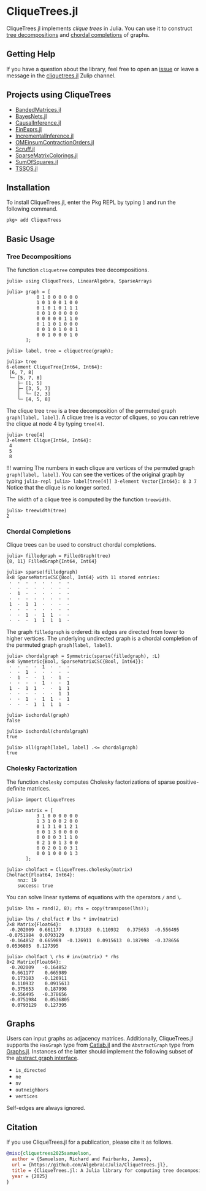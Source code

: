 # CliqueTrees.jl

CliqueTrees.jl implements *clique trees* in Julia. You can use it to construct [tree decompositions](https://en.wikipedia.org/wiki/Tree_decomposition) and [chordal completions](https://en.wikipedia.org/wiki/Chordal_completion) of graphs.

## Getting Help

If you have a question about the library, feel free to open an [issue](https://github.com/AlgebraicJulia/CliqueTrees.jl/issues) or leave a message in the [cliquetrees.jl](https://julialang.zulipchat.com/#narrow/channel/513749-cliquetrees.2Ejl) Zulip channel.

## Projects using CliqueTrees

- [BandedMatrices.jl](https://github.com/JuliaLinearAlgebra/BandedMatrices.jl)
- [BayesNets.jl](https://github.com/sisl/BayesNets.jl)
- [CausalInference.jl](https://github.com/mschauer/CausalInference.jl)
- [EinExprs.jl](https://github.com/bsc-quantic/EinExprs.jl)
- [IncrementalInference.jl](https://github.com/JuliaRobotics/IncrementalInference.jl)
- [OMEinsumContractionOrders.jl](https://github.com/TensorBFS/OMEinsumContractionOrders.jl)
- [Scruff.jl](https://github.com/charles-river-analytics/Scruff.jl)
- [SparseMatrixColorings.jl](https://github.com/gdalle/SparseMatrixColorings.jl)
- [SumOfSquares.jl](https://github.com/jump-dev/SumOfSquares.jl)
- [TSSOS.jl](https://github.com/wangjie212/TSSOS)

## Installation

To install CliqueTrees.jl, enter the Pkg REPL by typing `]` and run the following command.

```julia-repl
pkg> add CliqueTrees
```

## Basic Usage

### Tree Decompositions

The function `cliquetree` computes tree decompositions.

```julia-repl
julia> using CliqueTrees, LinearAlgebra, SparseArrays

julia> graph = [
           0 1 0 0 0 0 0 0
           1 0 1 0 0 1 0 0
           0 1 0 1 0 1 1 1
           0 0 1 0 0 0 0 0
           0 0 0 0 0 1 1 0
           0 1 1 0 1 0 0 0
           0 0 1 0 1 0 0 1
           0 0 1 0 0 0 1 0
       ];

julia> label, tree = cliquetree(graph);

julia> tree
6-element CliqueTree{Int64, Int64}:
 [6, 7, 8]
 └─ [5, 7, 8]
    ├─ [1, 5]
    ├─ [3, 5, 7]
    │  └─ [2, 3]
    └─ [4, 5, 8]
```

The clique tree `tree` is a tree decomposition of the permuted graph `graph[label, label]`.
A clique tree is a vector of cliques, so you can retrieve the clique at node 4 by typing `tree[4]`.

```julia-repl
julia> tree[4]
3-element Clique{Int64, Int64}:
 4
 5
 8
```

!!! warning
    The numbers in each clique are vertices of the permuted graph `graph[label, label]`.
    You can see the vertices of the original graph by typing
    ```julia-repl
    julia> label[tree[4]]
    3-element Vector{Int64}:
    8
    3
    7
    ```
    Notice that the clique is no longer sorted.

The width of a clique tree is computed by the function `treewidth`.

```julia-repl
julia> treewidth(tree)
2
```

### Chordal Completions

Clique trees can be used to construct chordal completions.

```julia-repl
julia> filledgraph = FilledGraph(tree)
{8, 11} FilledGraph{Int64, Int64}

julia> sparse(filledgraph)
8×8 SparseMatrixCSC{Bool, Int64} with 11 stored entries:
 ⋅  ⋅  ⋅  ⋅  ⋅  ⋅  ⋅  ⋅
 ⋅  ⋅  ⋅  ⋅  ⋅  ⋅  ⋅  ⋅
 ⋅  1  ⋅  ⋅  ⋅  ⋅  ⋅  ⋅
 ⋅  ⋅  ⋅  ⋅  ⋅  ⋅  ⋅  ⋅
 1  ⋅  1  1  ⋅  ⋅  ⋅  ⋅
 ⋅  ⋅  ⋅  ⋅  ⋅  ⋅  ⋅  ⋅
 ⋅  ⋅  1  ⋅  1  1  ⋅  ⋅
 ⋅  ⋅  ⋅  1  1  1  1  ⋅
```

The graph `filledgraph` is ordered: its edges are directed from lower to higher vertices. The underlying undirected graph is a chordal completion of the permuted graph `graph[label, label]`.

```julia-repl
julia> chordalgraph = Symmetric(sparse(filledgraph), :L)
8×8 Symmetric{Bool, SparseMatrixCSC{Bool, Int64}}:
 ⋅  ⋅  ⋅  ⋅  1  ⋅  ⋅  ⋅
 ⋅  ⋅  1  ⋅  ⋅  ⋅  ⋅  ⋅
 ⋅  1  ⋅  ⋅  1  ⋅  1  ⋅
 ⋅  ⋅  ⋅  ⋅  1  ⋅  ⋅  1
 1  ⋅  1  1  ⋅  ⋅  1  1
 ⋅  ⋅  ⋅  ⋅  ⋅  ⋅  1  1
 ⋅  ⋅  1  ⋅  1  1  ⋅  1
 ⋅  ⋅  ⋅  1  1  1  1  ⋅

julia> ischordal(graph)
false

julia> ischordal(chordalgraph)
true

julia> all(graph[label, label] .<= chordalgraph)
true
```

### Cholesky Factorization

The function `cholesky` computes Cholesky factorizations of sparse positive-definite matrices.

```julia-repl
julia> import CliqueTrees

julia> matrix = [
           3 1 0 0 0 0 0 0
           1 3 1 0 0 2 0 0
           0 1 3 1 0 1 2 1
           0 0 1 3 0 0 0 0
           0 0 0 0 3 1 1 0
           0 2 1 0 1 3 0 0
           0 0 2 0 1 0 3 1
           0 0 1 0 0 0 1 3
       ];

julia> cholfact = CliqueTrees.cholesky(matrix)
CholFact{Float64, Int64}:
    nnz: 19
    success: true
```

You can solve linear systems of equations with the operators
`/` and `\`.

```julia-repl
julia> lhs = rand(2, 8); rhs = copy(transpose(lhs));

julia> lhs / cholfact # lhs * inv(matrix)
2×8 Matrix{Float64}:
 -0.202009  0.661177   0.173183  0.110932   0.375653  -0.556495  -0.0751984  0.0793129
 -0.164852  0.665989  -0.126911  0.0915613  0.187998  -0.378656   0.0536805  0.127395

julia> cholfact \ rhs # inv(matrix) * rhs
8×2 Matrix{Float64}:
 -0.202009   -0.164852
  0.661177    0.665989
  0.173183   -0.126911
  0.110932    0.0915613
  0.375653    0.187998
 -0.556495   -0.378656
 -0.0751984   0.0536805
  0.0793129   0.127395
```

## Graphs

Users can input graphs as adjacency matrices. Additionally, CliqueTrees.jl supports the `HasGraph` type from [Catlab.jl](https://github.com/AlgebraicJulia/Catlab.jl) and the `AbstractGraph` type from [Graphs.jl](https://github.com/JuliaGraphs/Graphs.jl). Instances of the latter should implement the following subset of the [abstract graph interface](https://juliagraphs.org/Graphs.jl/stable/core_functions/interface/).

  - `is_directed`
  - `ne`
  - `nv`
  - `outneighbors`
  - `vertices`

Self-edges are always ignored.

## Citation

If you use CliqueTrees.jl for a publication, please cite it as follows.

```bibtex
@misc{cliquetrees2025samuelson,
  author = {Samuelson, Richard and Fairbanks, James},
  url = {https://github.com/AlgebraicJulia/CliqueTrees.jl},
  title = {CliqueTrees.jl: A Julia library for computing tree decompositions and chordal completions of graphs},
  year = {2025}
}
```
